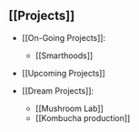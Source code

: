 




## [[Projects]]

- [[On-Going Projects]]:
	- [[Smarthoods]]


- [[Upcoming Projects]]


- [[Dream Projects]]:
	- [[Mushroom Lab]]
	- [[Kombucha production]]
